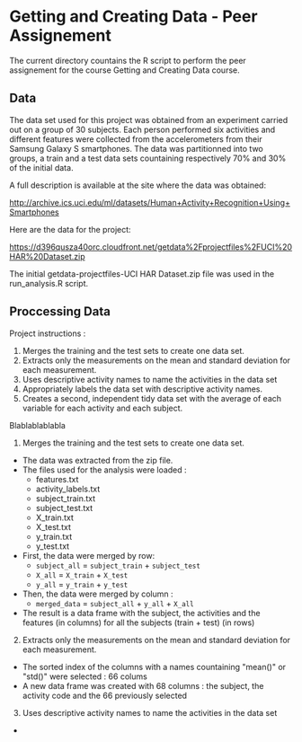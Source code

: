 Getting and Creating Data - Peer Assignement
===
The current directory countains the R script to perform the peer assignement for the course Getting and Creating Data course.

## Data
The data set used for this project was obtained from an experiment carried out on a group of 30 subjects. Each person performed six activities and different features were collected from the accelerometers from their Samsung Galaxy S smartphones. The data was partitionned into two groups, a train and a test data sets countaining respectively 70% and 30% of the initial data.

A full description is available at the site where the data was obtained: 

http://archive.ics.uci.edu/ml/datasets/Human+Activity+Recognition+Using+Smartphones 

Here are the data for the project: 

https://d396qusza40orc.cloudfront.net/getdata%2Fprojectfiles%2FUCI%20HAR%20Dataset.zip 

The initial getdata-projectfiles-UCI HAR Dataset.zip file was used in the run_analysis.R script.

## Proccessing Data
Project instructions : 

1. Merges the training and the test sets to create one data set.
2. Extracts only the measurements on the mean and standard deviation for each measurement. 
3. Uses descriptive activity names to name the activities in the data set
4. Appropriately labels the data set with descriptive activity names. 
5. Creates a second, independent tidy data set with the average of each variable for each activity and each subject.

Blablablablabla

1. Merges the training and the test sets to create one data set.

* The data was extracted from the zip file.
* The files used for the analysis were loaded :
     * features.txt
     * activity_labels.txt
     * subject_train.txt
     * subject_test.txt
     * X_train.txt
     * X_test.txt
     * y_train.txt
     * y_test.txt
* First, the data were merged by row:
     * `subject_all` = `subject_train` + `subject_test`
     * `X_all` = `X_train` + `X_test`
     * `y_all` = `y_train` + `y_test`
* Then, the data were merged by column : 
     * `merged_data` = `subject_all` + `y_all` + `X_all`
* The result is a data frame with the subject, the activities and the features (in columns) for all the subjects (train + test) (in rows)


2. Extracts only the measurements on the mean and standard deviation for each measurement. 

* The sorted index of the columns with a names countaining "mean()" or "std()" were selected : 66 colums
* A new data frame was created with 68 columns : the subject, the activity code and the 66 previously selected 

3. Uses descriptive activity names to name the activities in the data set

* 
